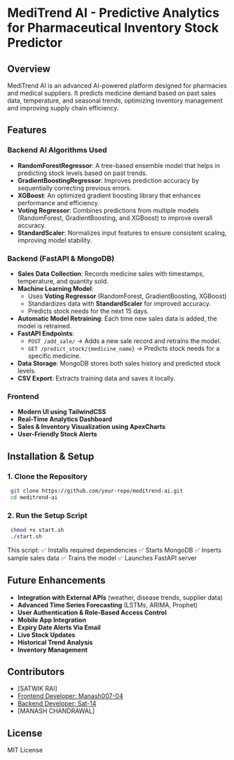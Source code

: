 # MediTrend AI - Predictive Analytics for Pharmaceutical Inventory Stock Predictor

## Overview
MediTrend AI is an advanced AI-powered platform designed for pharmacies and medical suppliers. It predicts medicine demand based on past sales data, temperature, and seasonal trends, optimizing inventory management and improving supply chain efficiency.

## Features

### **Backend AI Algorithms Used**
- **RandomForestRegressor**: A tree-based ensemble model that helps in predicting stock levels based on past trends.
- **GradientBoostingRegressor**: Improves prediction accuracy by sequentially correcting previous errors.
- **XGBoost**: An optimized gradient boosting library that enhances performance and efficiency.
- **Voting Regressor**: Combines predictions from multiple models (RandomForest, GradientBoosting, and XGBoost) to improve overall accuracy.
- **StandardScaler**: Normalizes input features to ensure consistent scaling, improving model stability.



### **Backend (FastAPI & MongoDB)**
- **Sales Data Collection**: Records medicine sales with timestamps, temperature, and quantity sold.
- **Machine Learning Model**:
  - Uses **Voting Regressor** (RandomForest, GradientBoosting, XGBoost)
  - Standardizes data with **StandardScaler** for improved accuracy.
  - Predicts stock needs for the next 15 days.
- **Automatic Model Retraining**: Each time new sales data is added, the model is retrained.
- **FastAPI Endpoints**:
  - `POST /add_sale/` → Adds a new sale record and retrains the model.
  - `GET /predict_stock/{medicine_name}` → Predicts stock needs for a specific medicine.
- **Data Storage**: MongoDB stores both sales history and predicted stock levels.
- **CSV Export**: Extracts training data and saves it locally.

### **Frontend**
- **Modern UI using TailwindCSS**
- **Real-Time Analytics Dashboard**
- **Sales & Inventory Visualization using ApexCharts**
- **User-Friendly Stock Alerts**

## Installation & Setup
### **1. Clone the Repository**
```sh
 git clone https://github.com/your-repo/meditrend-ai.git
 cd meditrend-ai
```
### **2. Run the Setup Script**
```sh
 chmod +x start.sh
 ./start.sh
```
This script:
✅ Installs required dependencies
✅ Starts MongoDB
✅ Inserts sample sales data
✅ Trains the model
✅ Launches FastAPI server


## Future Enhancements
- **Integration with External APIs** (weather, disease trends, supplier data)
- **Advanced Time Series Forecasting** (LSTMs, ARIMA, Prophet)
- **User Authentication & Role-Based Access Control**
- **Mobile App Integration**
- **Expiry Date Alerts Via Email**
- **Live Stock Updates**
- **Historical Trend Analysis**
- **Inventory Management** 
## Contributors
- [SATWIK RAI]
- [Frontend Developer: Manash007-04](https://github.com/Manash007-04)
- [Backend Developer: Sat-14](https://github.com/Sat-14/AIMedicineStockPredictor/commits?author=Sat-14)
- [MANASH CHANDRAWAL]

## License
MIT License

